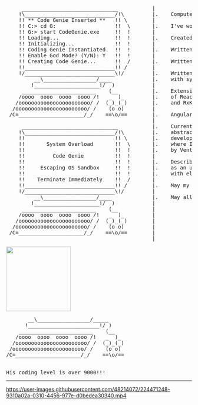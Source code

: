 <pre>
     _______________________________           |
    !\_____________________________/!\         |.    Computer Engineering Degree and Diploma
    !! ** Code Genie Inserted **   !! \        |
    !! C:> cd G:                   !!  \       |.    I've worked with all the layers of computing
    !! G:> start CodeGenie.exe     !!  !       |
    !! Loading...                  !!  !       |.    Created 8-bit microprocessor in HDL
    !! Initializing...             !!  !       |
    !! Coding Genie Instantiated.  !!  !       |.    Written assembly programs that control µ-processors
    !! Enable God Mode? (Y/N): Y   !!  !       |
    !! Creating Code Genie...      !!  /       |.    Written multi-threaded programs in C
    !!_____________________________!! /        |
    !/_____________________________\!/         |.    Written python programs that talk over sockets 
         __\_________________/____             |.    with symmetric and asymmetric encryption
        !_____________________!/  )            |
     ________________________    (__           |.    Extensive knowledge and understanding
    /oooo  oooo  oooo  oooo /!   _  )_         |.    of ReactiveX programming, such as RxJS     
   /ooooooooooooooooooooooo/ /  (_)_(_)        |.    and RxKotlin.
  /ooooooooooooooooooooooo/ /    (o o)         |
 /C=_____________________/_/    ==\o/==        |.    Angular/Android Developer
                                               |
     _______________________________           |.    Currently works at the top of the
    !\_____________________________/!\         |.    abstraction stack as a software
    !!                             !! \        |.    developer for Grassland Ventures,
    !!       System Overload       !!  \       |.    where I help build startups powered
    !!                             !!  !       |.    by Venture Capital and Angel Investors.
    !!         Code Genie          !!  !       |
    !!                             !!  !       |.    Described as a wise owl. Or even better,
    !!     Escaping OS Sandbox     !!  !       |.    as an unruffled empath who solves problems
    !!                             !!  !       |.    with elevated thinking.
    !!    Terminate Immediately    !!  /       |
    !!_____________________________!! /        |.    May my work shake the world in a gentle way.
    !/_____________________________\!/         |
         __\_________________/____             |.    May all beings be happy!
        !_____________________!/  )            |
     ________________________    (__           |
    /oooo  oooo  oooo  oooo /!   _  )_         |
   /ooooooooooooooooooooooo/ /  (_)_(_)        |
  /ooooooooooooooooooooooo/ /    (o o)         |
 /C=_____________________/_/    ==\o/==        |
                                               |
</pre>
 <img height="175px" src="https://c.tenor.com/JfXTd7nG-3UAAAAC/god-mode-sayians.gif">
<pre>
       __\_________________/_____              
      !_______________________!/ )             
    ________________________    (__            
   /oooo  oooo  oooo  oooo /!   _  )_          
  /ooooooooooooooooooooooo/ /  (_)_(_)         
 /ooooooooooooooooooooooo/ /    (o o)          
/C=_____________________/_/    ==\o/==         
<br>
His coding level is over 9000!!!
</pre>

---

https://user-images.githubusercontent.com/48214072/224471248-9310a02a-0310-4456-977e-d0bedea30340.mp4
